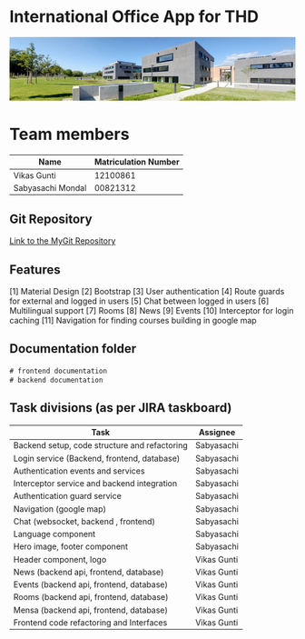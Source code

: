 # International Office App for THD

![THD campus](thd_campus.jpg)

# Team members

| Name              | Matriculation Number |
| ----------------- | -------------------- |
| Vikas Gunti       | 12100861             |
| Sabyasachi Mondal | 00821312             |

## Git Repository

[Link to the MyGit Repository](https://mygit.th-deg.de/vg04861/international-office-web-app.git)

## Features
[1] Material Design
[2] Bootstrap
[3] User authentication
[4] Route guards for external and logged in users
[5] Chat between logged in users
[6] Multilingual support
[7] Rooms
[8] News
[9] Events
[10] Interceptor for login caching
[11] Navigation for finding courses building in google map

## Documentation folder

    # frontend documentation
    # backend documentation

## Task divisions (as per JIRA taskboard)

| Task            | Assignee |
| ----------------- | -------------------- |
| Backend setup, code structure and refactoring | Sabyasachi |
| Login service (Backend, frontend, database) | Sabyasachi |
| Authentication events and services | Sabyasachi |
| Interceptor service and backend integration | Sabyasachi |
| Authentication guard service | Sabyasachi |
| Navigation (google map) | Sabyasachi |
| Chat (websocket, backend , frontend) | Sabyasachi |
| Language component | Sabyasachi |
| Hero image, footer component | Sabyasachi |
| Header component, logo | Vikas Gunti |
| News (backend api, frontend, database) | Vikas Gunti |
| Events (backend api, frontend, database) | Vikas Gunti |
| Rooms (backend api, frontend, database) | Vikas Gunti |
| Mensa (backend api, frontend, database) | Vikas Gunti |
| Frontend code refactoring and Interfaces | Vikas Gunti |
